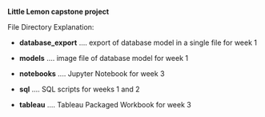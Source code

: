 **Little Lemon capstone project**

File Directory Explanation:

- **database_export** ....	export of database model in a single file for week 1

- **models**          ....	image file of database model for week 1

- **notebooks**       ....	Jupyter Notebook for week 3

- **sql**             ....	SQL scripts for weeks 1 and 2

- **tableau**         ....	Tableau Packaged Workbook for week 3
